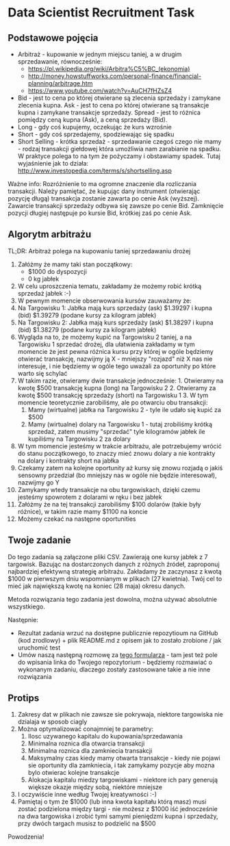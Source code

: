 # Data Scientist Recruitment Task

## Podstawowe pojęcia

* Arbitraż - kupowanie w jednym miejscu taniej, a w drugim sprzedawanie, równocześnie:
    * https://pl.wikipedia.org/wiki/Arbitra%C5%BC_(ekonomia)
    * http://money.howstuffworks.com/personal-finance/financial-planning/arbitrage.htm
    * https://www.youtube.com/watch?v=AuCH7fHZsZ4
* Bid - jest to cena po której otwierane są zlecenia sprzedaży i zamykane zlecenia kupna. Ask - jest to cena po której otwierane są transakcje kupna i zamykane transakcje sprzedaży. Spread - jest to różnica pomiędzy ceną kupna (Ask), a ceną sprzedaży (Bid).
* Long - gdy coś kupujemy, oczekując że kurs wzrośnie
* Short - gdy coś sprzedajemy, spodziewając się spadku
* Short Selling - krótka sprzedaż - sprzedawanie czegoś czego nie mamy - rodzaj transakcji giełdowej która umożliwia nam zarabianie na spadku. W praktyce polega to na tym że pożyczamy i obstawiamy spadek. Tutaj wyjaśnienie jak to działa: http://www.investopedia.com/terms/s/shortselling.asp

Ważne info: Rozróżnienie to ma ogromne znaczenie dla rozliczania transakcji. Należy pamiętać, że kupując dany instrument (otwierając pozycję długą) transakcja zostanie zawarta po cenie Ask (wyższej). Zawarcie transakcji sprzedaży odbywa się zawsze po cenie Bid. Zamknięcie pozycji długiej następuje po kursie Bid, krótkiej zaś po cenie Ask.

## Algorytm arbitrażu

TL;DR: Arbitraż polega na kupowaniu taniej sprzedawaniu drożej

1. Załóżmy że mamy taki stan początkowy:
    * $1000 do dyspozycji
    * 0 kg jabłek
2. W celu uproszczenia tematu, zakładamy że możemy robić krótką sprzedaż jabłek :-)
3. W pewnym momencie obserwowania kursów zauważamy że:
  1. Na Targowisku 1: Jabłka mają kurs sprzedaży (ask) $1.39297 i kupna (bid) $1.39279 (podane kursy za kilogram jabłek)
  2. Na Targowisku 2: Jabłka mają kurs sprzedaży (ask) $1.38297 i kupna (bid) $1.38279 (podane kursy za kilogram jabłek)
  3. Wygląda na to, że możemy kupić na Targowisku 2 taniej, a na Targowisku 1 sprzedać drożej, dla ułatwienia zakładamy w tym momencie że jest pewna  różnica kursu przy której w ogóle będziemy otwierać transakcję, nazwijmy ją X - mniejszy "rozjazd" niż X nas nie interesuje, i nie będziemy w ogóle tego uważali za oportunity po które warto się schylać
  4. W takim razie, otwieramy dwie transakcje jednocześnie:
    1. Otwieramy na kwotę $500 transakcję kupna (long) na Targowisku 2
    2. Otwieramy za kwotę $500 transakcję sprzedaży (short) na Targowisku 1
    3. W tym momencie teoretycznie zarobiliśmy, ale po otwarciu obu transakcji:
      1. Mamy (wirtualne) jabłka na Targowisku 2 - tyle ile udało się kupić za $500
      2. Mamy (wirtualne) dolary na Targowisku 1 - tutaj zrobiliśmy krótką sprzedaż, zatem musimy "sprzedać" tyle kilogramów jabłek ile kupiliśmy na Targowisku 2 za dolary
  5. W tym momencie jesteśmy w trakcie arbitrażu, ale potrzebujemy wrócić do stanu początkowego, to znaczy mieć znowu dolary a nie kontrakty na dolary i kontrakty short na jabłka
  6. Czekamy zatem na kolejne oportunity aż kursy się znowu rozjadą o jakiś sensowny przedział (bo mniejszy nas w ogóle nie będzie interesował), nazwijmy go Y
  7. Zamykamy wtedy transakcje na obu targowiskach, dzięki czemu jesteśmy spowrotem z dolarami w ręku i bez jabłek
  8. Załóżmy że na tej transakcji zarobiliśmy $100 dolarów (takie były różnice), w takim razie mamy $1100 na koncie
  9. Możemy czekać na następne oportunities

## Twoje zadanie

Do tego zadania są załączone pliki CSV. Zawierają one kursy jabłek z 7 targowisk. Bazując na dostarczonych danych z różnych źródeł, zaproponuj najbardziej efektywną strategię arbitrażu. Zakładamy że zaczynasz z kwotą $1000 w pierwszym dniu wspomnianym w plikach (27 kwietnia). Twój cel to mieć jak największą kwotę na koniec (28 maja) okresu danych.

Metoda rozwiązania tego zadania jest dowolna, można używać absolutnie wszystkiego.

Następnie:

* Rezultat zadania wrzuć na dostępne publicznie repozytioum na GitHub (kod zrodlowy) + plik README.md z opisem jak to zostało zrobione / jak uruchomić test
* Umów naszą następną rozmowę za [tego formularza](https://calendly.com/chojnowski/recruitment-task-first-review) - tam jest też pole do wpisania linka do Twojego repozytorium - będziemy rozmawiać o wykonanym zadaniu, dlaczego zostały zastosowane takie a nie inne rozwiązania

## Protips

1. Zakresy dat w plikach nie zawsze sie pokrywaja, niektore targowiska nie dzialaja w sposob ciagly
2. Można optymalizować conajmniej te parametry:
    1. Ilosc uzywanego kapitalu do kupowania/sprzedawania
    2. Minimalna roznica dla otwarcia transakcji
    3. Minimalna roznica dla zamkniecia transakcji
    4. Maksymalny czas kiedy mamy otwarta transakcje - kiedy nie pojawi sie oportunity dla zamkniecia, i tak zamykamy pozycje aby mozna bylo otwierac kolejne transakcje
    5. Alokacja kapitalu miedzy targowiskami - niektore ich pary generują większe okazje między sobą, niektóre mniejsze
3. I oczywiście inne według Twojej kreatywności :-)
4. Pamiętaj o tym że $1000 (lub inna kwota kapitału którą masz) musi zostać podzielona między targi - nie możesz z $1000 iść jednocześnie na dwa targowiska i zrobić tymi samymi pieniędzmi kupna i sprzedaży, przy dwóch targach musisz to podzielić na $500

Powodzenia!
